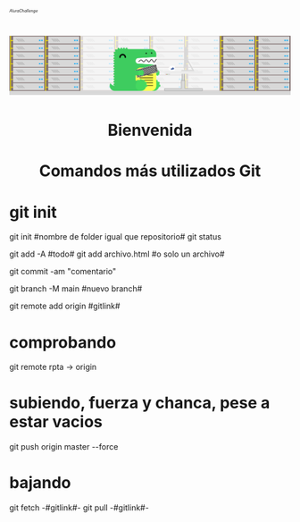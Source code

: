 <em style="font-size:0.5em;"> AluraChallenge </em>
# ![docusaurus](docusaurus.svg)

<h1 align="center"> Bienvenida </h1>

<h1 align="center"> Comandos más utilizados Git </h1>

# git init 
git init #nombre de folder igual que repositorio#
git status

git add -A #todo#
git add archivo.html #o solo un archivo#

git commit -am "comentario"

git branch -M main #nuevo branch#

git remote add origin #gitlink#

# comprobando
git remote
rpta -> origin

# subiendo, fuerza y chanca, pese a estar vacios
git push origin master --force

# bajando
git fetch -#gitlink#-
git pull -#gitlink#-